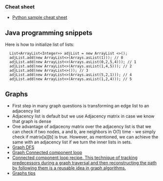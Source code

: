 ### Cheat sheet
- [Python sample cheat sheet](https://docs.google.com/document/d/1LtXh1oew6pZ9D4s5mw_33jzA2UwBfnv9jWh1bkSRTCc/edit?tab=t.0#heading=h.3enwkjss5q83)

## Java programming snippets
Here is how to initialize list of lists:

      List<ArrayList<Integer>> adjList = new ArrayList <>();
      adjList.add(new ArrayList<>(Arrays.asList(1))); // 0
      adjList.add(new ArrayList<>(Arrays.asList(0,2,5,4))); // 1
      adjList.add(new ArrayList<>(Arrays.asList(1,4,5))); // 2
      adjList.add(new ArrayList<>()); // 3
      adjList.add(new ArrayList<>(Arrays.asList(5,2,1))); // 4
      adjList.add(new ArrayList<>(Arrays.asList(1,2,4))); // 5

## Graphs
- First step in many graph questions is transforming an edge list to an adjacency list
- Adjacency list is default but we use Adjacency matrix in case we know that graph is dense
- One advantage of adjacecny matrix over the adjacency list is that we can check if two nodes, a and b, are neighbors in O(1) time - we simply check if matrix[a][b] is true. However, as mentioned, we can achieve the same with an adjacency list if we turn the inner lists in sets.
- [Graph DFS](https://start.interviewing.io/beyond-ctci/part-vii-catalog/graphs#recipe-1)
- [Graph Connected component loop](https://start.interviewing.io/beyond-ctci/part-vii-catalog/graphs#recipe-2)
- [Connected component loop recipe. This technique of tracking predecessors during a graph traversal and then reconstructing the path by following them is a reusable idea in graph algorithms.](https://github.com/sreejap/beyondctci/blob/master/Graphs/GetSimplePath.java)
- [Graphs tips](https://interviewing.io/graphs-interview-questions)

